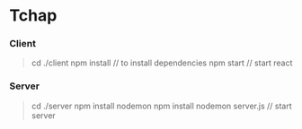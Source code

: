 # Tchap

### Client 
> cd ./client
> npm install // to install dependencies 
> npm start // start react 

### Server

> cd ./server 
> npm install nodemon
> npm install 
> nodemon server.js // start server

